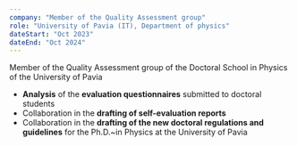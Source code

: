 ```yaml
---
company: "Member of the Quality Assessment group"
role: "University of Pavia (IT), Department of physics"
dateStart: "Oct 2023"
dateEnd: "Oct 2024"
---
```


Member of the Quality Assessment group of the Doctoral School in Physics of the University of Pavia
- **Analysis** of the **evaluation questionnaires** submitted to doctoral students
- Collaboration in the **drafting of self-evaluation reports**
- Collaboration in the **drafting of the new doctoral regulations and guidelines** for the Ph.D.~in Physics at the University of Pavia